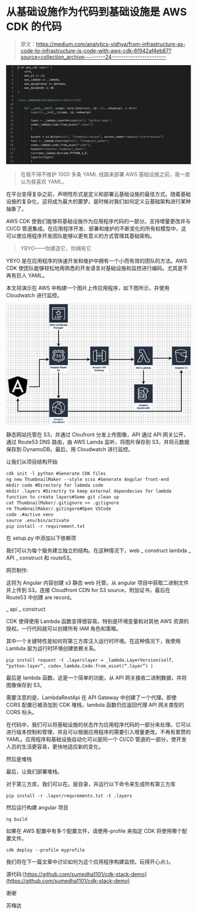 # 从基础设施作为代码到基础设施是 AWS CDK 的代码

> 原文：<https://medium.com/analytics-vidhya/from-infrastructure-as-code-to-infrastructure-is-code-with-aws-cdk-6f942af4eb87?source=collection_archive---------24----------------------->

![](img/9743fd90ce16c5fdb34ddf920bc706e2.png)

> 在我不得不维护 1000 多条 YAML 线路来部署 AWS 基础设施之前，我一直认为我喜欢 YAML。

在平台变得复杂之前，声明性形式是定义和部署云基础设施的最佳方式。随着基础设施的复杂化，这将成为最大的噩梦。是时候对我们如何定义云基础架构进行某种抽象了。

AWS CDK 使我们能够将基础设施作为应用程序代码的一部分。支持增量更改并与 CI/CD 管道集成。在应用程序开发、部署和维护的不断变化的所有权模型中，这可以使应用程序开发团队能够以更有意义的方式管理其基础架构。

> YBYO——你建造它，你拥有它

YBYO 是在应用程序的快速开发和维护中拥有一个小而有效的团队的方法。AWS CDK 使团队能够轻松地用熟悉的开发语言对基础设施和监控进行编码。尤其是不再有巨人 YAML。

本文将演示在 AWS 中构建一个图片上传应用程序，如下图所示，并使用 Cloudwatch 进行监控。

![](img/6e5705a729d8f5597318af3c97b9212e.png)

静态网站托管在 S3，并通过 Cloufront 分发上传图像，API 通过 API 网关公开，通过 Route53 DNS 路由，由 AWS Lamda 监听，将图片保存到 S3，并将元数据保存到 DynamoDB。最后，用 Cloudwatch 进行监控。

让我们从项目结构开始

```
cdk init -l python #Generate CDK files
ng new ThumbnailMaker --style scss #Generate Angular front-end
mkdir code #Directory for labmda code
mkdir .layers #Directry to keep external dependecies for lambda function to create layers#Some git clean up
cat ThumbnailMaker/.gitignore >> .gitignore
rm ThumbnailMaker/.gitingore#Open VSCode
code .#active venv 
source .env/bin/activate
pip install -r requirement.txt
```

在 setup.py 中添加以下依赖项

我们可以为每个服务建立独立的结构。在这种情况下，web _ construct lambda _ API _ construct 和 route53。

网页制作:

这将为 Angular 内容创建 s3 静态 web 托管。从 angular 项目中获取二进制文件并上传到 S3。连接 Cloudfront CDN for S3 source，附加证书，最后在 Route53 中创建 are record。

_ api _ construct

CDK 使得使用 Lambda 函数变得很容易。特别是环境变量和对其他 AWS 资源的授权。一行代码就可以创建所有 IAM 角色和策略。

其中一个关键特性是如何将第三方库注入运行时环境。在这种情况下，我使用 Lambda 层为运行时环境创建依赖关系。

```
pip install request -t .layerslayer = _lambda.LayerVersion(self, “python-layer”, code=_lambda.Code.from_asset(“.layer”) )
```

最后是 lambda 函数。这是一个简单的功能，从 API 网关接收二进制数据，并将图像保存到 S3。

需要注意的是，LambdaRestApi 在 API Gateway 中创建了一个代理。即使 CORS 配置已被添加到 CDK 堆栈，lambda 函数仍应返回代理 API 网关类型的 CORS 标头。

在代码中，我们可以将基础设施的状态作为应用程序代码的一部分来处理。它可以进行版本控制和管理，并且可以根据应用程序的需要引入增量更改。不再有累赘的 YAML。应用程序和基础设施自动化可以是同一个 CI/CD 管道的一部分，使开发人员的生活更容易，更快地适应新的变化。

然后是堆栈

最后，让我们部署堆栈。

对于第三方库，我们可以在。层目录，并运行以下命令来生成所有第三方库

```
pip install -r .layer/requrements.txt -t .layers
```

然后运行构建 angular 项目

```
ng build
```

如果在 AWS 配置中有多个配置文件，请使用-profile 来指定 CDK 将使用哪个配置文件。

```
cdk deploy --profile myprofile
```

我们将在下一篇文章中讨论如何为这个应用程序构建监控。玩得开心点:)。

源代码:[https://github.com/sumedha1101/cdk-stack-demo](https://github.com/sumedha1101/cdk-stack-demo)

谢谢

苏梅达
